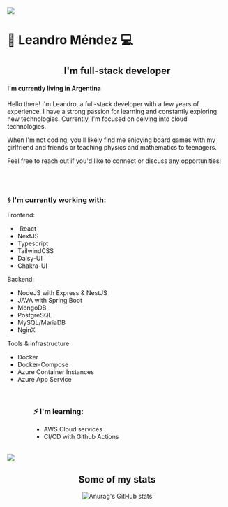 <img src="https://64.media.tumblr.com/2bedb2e6ff53e409438699b7c5a573cf/tumblr_ol0bazHsKh1qbw2q1o1_1280.png">

<h1>🌊 Leandro Méndez 💻</h1>
<p align="center" width="300">
   <h2 align="center">I'm full-stack developer</h2> 
   <h4>I'm currently living in Argentina</h4>
</p>


<p>Hello there! I'm Leandro, a full-stack developer with a few years of experience. I have a strong passion for learning and constantly exploring new technologies. Currently, I'm focused on delving into cloud technologies.</p>
<p>When I'm not coding, you'll likely find me enjoying board games with my girlfriend and friends or teaching physics and mathematics to teenagers.</p>
<p>Feel free to reach out if you'd like to connect or discuss any opportunities!</p>
<br>
<br>
<div>
<div>
<h3>🌀 I'm currently working with:</h3>
   Frontend: 
   
   - <img height="1" src="https://cdn.jsdelivr.net/gh/devicons/devicon/icons/react/react-original.svg"> React 
   - NextJS
   - Typescript
   - TailwindCSS
   - Daisy-UI
   - Chakra-UI

  Backend:

  - NodeJS with Express & NestJS
  - JAVA with Spring Boot 
  - MongoDB
  - PostgreSQL
  - MySQL/MariaDB
  - NginX

   Tools & infrastructure
   
   - Docker
   - Docker-Compose
   - Azure Container Instances
   - Azure App Service
  </div>
  

<br>
<div style="margin-left: 60px">
<h3> ⚡  I'm learning:</h3>

- AWS Cloud services
- CI/CD with Github Actions
</div>
</div>
<br>


<img src="https://j.gifs.com/zKxZPy.gif">
<br>
<div align="center">
<h2>Some of my stats</h2>
   
![Anurag's GitHub stats](https://github-readme-stats.vercel.app/api?username=LeanMendez&show_icons=true&theme=cobalt)

</div>

